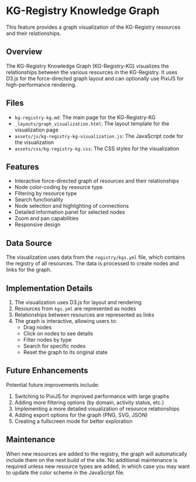 # KG-Registry Knowledge Graph

This feature provides a graph visualization of the KG-Registry resources and their relationships.

## Overview

The KG-Registry Knowledge Graph (KG-Registry-KG) visualizes the relationships between the various resources in the KG-Registry. It uses D3.js for the force-directed graph layout and can optionally use PixiJS for high-performance rendering.

## Files

- `kg-registry-kg.md`: The main page for the KG-Registry-KG
- `_layouts/graph_visualization.html`: The layout template for the visualization page
- `assets/js/kg-registry-kg-visualization.js`: The JavaScript code for the visualization
- `assets/css/kg-registry-kg.css`: The CSS styles for the visualization

## Features

- Interactive force-directed graph of resources and their relationships
- Node color-coding by resource type
- Filtering by resource type
- Search functionality
- Node selection and highlighting of connections
- Detailed information panel for selected nodes
- Zoom and pan capabilities
- Responsive design

## Data Source

The visualization uses data from the `registry/kgs.yml` file, which contains the registry of all resources. The data is processed to create nodes and links for the graph.

## Implementation Details

1. The visualization uses D3.js for layout and rendering
2. Resources from `kgs.yml` are represented as nodes
3. Relationships between resources are represented as links
4. The graph is interactive, allowing users to:
   - Drag nodes
   - Click on nodes to see details
   - Filter nodes by type
   - Search for specific nodes
   - Reset the graph to its original state

## Future Enhancements

Potential future improvements include:

1. Switching to PixiJS for improved performance with large graphs
2. Adding more filtering options (by domain, activity status, etc.)
3. Implementing a more detailed visualization of resource relationships
4. Adding export options for the graph (PNG, SVG, JSON)
5. Creating a fullscreen mode for better exploration

## Maintenance

When new resources are added to the registry, the graph will automatically include them on the next build of the site. No additional maintenance is required unless new resource types are added, in which case you may want to update the color scheme in the JavaScript file.

